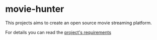 # movie-hunter
This projects aims to create an open source movie streaming platform.

For details you can read the [project's requirements](movie-hunter-requirements.pdf)
